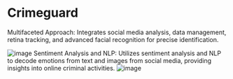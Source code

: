 # Crimeguard
Multifaceted Approach: Integrates social media analysis, data management, retina tracking, and advanced facial recognition for precise identification.

![image](https://github.com/Rituparna0109/Crimeguard/assets/104687434/4f6a93dd-212e-4678-bb5f-9bc1542f87f4)
Sentiment Analysis and NLP: Utilizes sentiment analysis and NLP to decode emotions from text and images from social media, providing insights into online criminal activities.
![image](https://github.com/Rituparna0109/Crimeguard/assets/104687434/10933859-a1d6-44e2-97fa-f1f33764248f)



